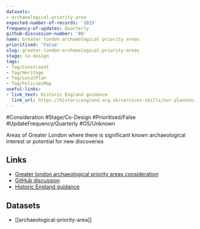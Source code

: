 ```yaml
---
datasets:
- archaeological-priority-area
expected-number-of-records: '1015'
frequency-of-updates: Quarterly
github-discussion-number: '89'
name: Greater london archaeological priority areas
prioritised: 'False'
slug: greater-london-archaeological-priority-areas
stage: Co-design
tags:
- Tag/Constraint
- Tag/Heritage
- Tag/LocalPlan
- Tag/PoliciesMap
useful-links:
- link_text: Historic England guidance
  link_url: https://historicengland.org.uk/services-skills/our-planning-services/greater-london-archaeology-advisory-service/greater-london-archaeological-priority-areas/
---
```


#Consideration #Stage/Co-Design #Prioritised/False #UpdateFrequency/Quarterly #OS/Unknown

Areas of Greater London where there is significant known archaeological interest or potential for new discoveries

## Links

* [Greater london archaeological priority areas consideration](https://design.planning.data.gov.uk/planning-consideration/greater-london-archaeological-priority-areas)
* [GitHub discussion](https://github.com/digital-land/data-standards-backlog/discussions/89)
* [Historic England guidance](https://historicengland.org.uk/services-skills/our-planning-services/greater-london-archaeology-advisory-service/greater-london-archaeological-priority-areas/)

## Datasets

* [[archaeological-priority-area]]